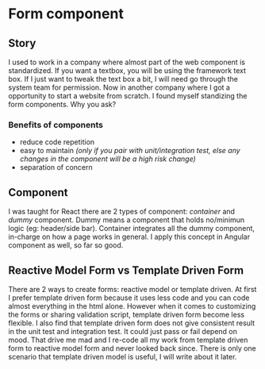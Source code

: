 # Form component

## Story
I used to work in a company where almost part of the web component is standardized. If you want a textbox, you will be using the framework text box. If I just want to tweak the text box a bit, I will need go through the system team for permission. Now in another company where I got a opportunity to start a website from scratch. I found myself standizing the form components. Why you ask?

### Benefits of components
+ reduce code repetition
+ easy to maintain *(only if you pair with unit/integration test, else any changes in the component will be a high risk change)*
+ separation of concern

## Component
I was taught for React there are 2 types of component: *container* and *dummy* component. Dummy means a component that holds no/minimun logic (eg: header/side bar). Container integrates all the dummy component, in-charge on how a page works in general. I apply this concept in Angular component as well, so far so good.

## Reactive Model Form vs Template Driven Form
There are 2 ways to create forms: reactive model or template driven. At first I prefer template driven form because it uses less code and you can code almost everything in the html alone. However when it comes to customizing the forms or sharing validation script, template driven form become less flexible. I also find that template driven form does not give consistent result in the unit test and integration test. It could just pass or fail depend on mood. That drive me mad and I re-code all my work from template driven form to reactive model form and never looked back since. There is only one scenario that template driven model is useful, I will write about it later.





